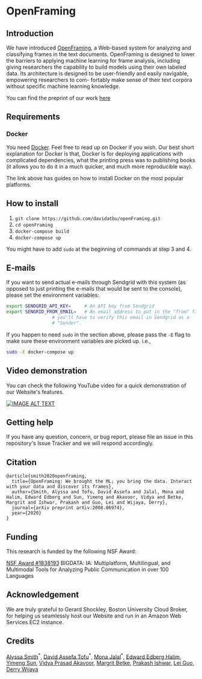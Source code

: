 # OpenFraming

## Introduction

We have introduced [OpenFraming](http://www.openframing.org), a Web-based system for analyzing and classifying frames in the text documents. OpenFraming is designed to lower the barriers to applying machine learning for frame analysis, including giving researchers the capability to build models using their own labeled data. Its architecture is designed to be user-friendly and easily navigable, empowering researchers to com- fortably make sense of their text corpora without specific machine learning knowledge.

You can find the preprint of our work [here](https://arxiv.org/pdf/2008.06974.pdf)

## Requirements

### Docker
You need [Docker](https://docs.docker.com/get-docker/). Feel free to read up on Docker if you wish.
Our best short explanation for Docker is that, Docker is for deploying applications with complicated
dependencies, what the printing press was to publishing books (it allows you to do it in a much quicker,
and much more reproducible way).

The link above has guides on how to install Docker on the most popular platforms.

## How to install

 1. `git clone https://github.com/davidatbu/openFraming.git`
 2. `cd openFraming`
 3. `docker-compose build`
 4. `docker-compose up`
 
 You might have to add `sudo` at the beginning of commands at step 3 and 4.


## E-mails
If you want to send actual e-mails through Sendgrid with this system (as opposed to just
printing the e-mails that would be sent to the console),  please set the environment
variables:

```bash
export SENDGRID_API_KEY=     # An API key from Sendgrid
export SENGRID_FROM_EMAIL=   # An email address to put in the "from" field. Note that
			     # you'll have to verify this email in Sendgrid as a 
			     # "Sender". 
```

If you happen to need `sudo` in the section above, please pass the `-E` flag to make
sure these environment variables are picked up. i.e.,

```bash
sudo -E docker-compose up
```

## Video demonstration

You can check the following YouTube video for a quick demonstration of our Website's features.

[![IMAGE ALT TEXT](http://img.youtube.com/vi/u8SJAZ-EbgU/0.jpg)](http://www.youtube.com/watch?v=u8SJAZ-EbgU "OpenFraming video tutorial")

## Getting help

If you have any question, concern, or bug report, please file an issue in this repository's Issue Tracker and we will respond accordingly.


## Citation
```
@article{smith2020openframing,
  title={OpenFraming: We brought the ML; you bring the data. Interact with your data and discover its frames},
  author={Smith, Alyssa and Tofu, David Assefa and Jalal, Mona and Halim, Edward Edberg and Sun, Yimeng and Akavoor, Vidya and Betke, Margrit and Ishwar, Prakash and Guo, Lei and Wijaya, Derry},
  journal={arXiv preprint arXiv:2008.06974},
  year={2020}
}
```

## Funding

This research is funded by the following NSF Award:

   [NSF Award #1838193](https://www.nsf.gov/awardsearch/showAward?AWD_ID=1838193&HistoricalAwards=false) BIGDATA: IA: Multiplatform, Multilingual, and Multimodal Tools for Analyzing Public Communication in over 100 Languages
    
    
## Acknowledgement

We are truly grateful to Gerard Shockley, Boston University Cloud Broker, for helping us seamlessly host our Website and run in an Amazon Web Services EC2 instance.


## Credits

[Alyssa Smith](https://www.linkedin.com/in/alyssa-smith-2463b7a0)<sup>&ast;</sup>, [David Assefa Tofu](https://davidatbu.github.io)<sup>&ast;</sup>, [Mona Jalal](http://monajalal.com)<sup>&ast;</sup>, [Edward Edberg Halim](https://id.linkedin.com/in/edward-edberg-halim-241014111), [Yimeng Sun](https://www.linkedin.com/in/yimengsun0104), [Vidya Prasad Akavoor](https://www.linkedin.com/in/vidya-akavoor), [Margrit Betke](http://www.cs.bu.edu/~betke), [Prakash Ishwar](http://sites.bu.edu/pi), [Lei Guo](https://www.leiguo.net), [Derry Wijaya](https://derrywijaya.github.io)

